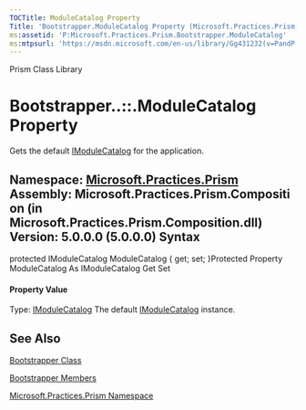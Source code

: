 ```yaml
---
TOCTitle: ModuleCatalog Property
Title: 'Bootstrapper.ModuleCatalog Property (Microsoft.Practices.Prism)'
ms:assetid: 'P:Microsoft.Practices.Prism.Bootstrapper.ModuleCatalog'
ms:mtpsurl: 'https://msdn.microsoft.com/en-us/library/Gg431232(v=PandP.50)'
---
```


Prism Class Library

Bootstrapper..::.ModuleCatalog Property
=======================================

Gets the default [IModuleCatalog](https://msdn.microsoft.com/t:microsoft.practices.prism.modularity.imodulecatalog) for the application.

**Namespace:** [Microsoft.Practices.Prism](https://msdn.microsoft.com/n:microsoft.practices.prism)
**Assembly:** Microsoft.Practices.Prism.Composition (in Microsoft.Practices.Prism.Composition.dll) Version: 5.0.0.0 (5.0.0.0)
Syntax
------

<span id="syntaxToggle"></span>protected IModuleCatalog ModuleCatalog { get; set; }Protected Property ModuleCatalog As IModuleCatalog Get Set
#### Property Value

Type: [IModuleCatalog](https://msdn.microsoft.com/t:microsoft.practices.prism.modularity.imodulecatalog)
The default [IModuleCatalog](https://msdn.microsoft.com/t:microsoft.practices.prism.modularity.imodulecatalog) instance.

See Also
--------

<span id="seeAlsoToggle"></span>
[Bootstrapper Class](https://msdn.microsoft.com/t:microsoft.practices.prism.bootstrapper)

[Bootstrapper Members](https://msdn.microsoft.com/allmembers.t:microsoft.practices.prism.bootstrapper)

[Microsoft.Practices.Prism Namespace](https://msdn.microsoft.com/n:microsoft.practices.prism)
